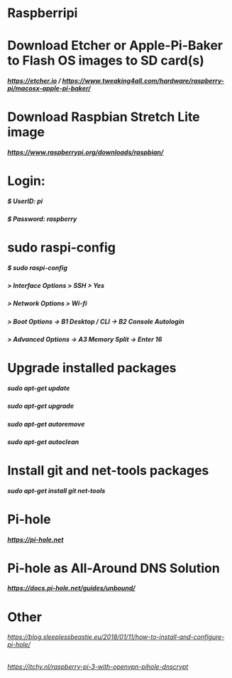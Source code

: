# Raspberripi

# Download Etcher or Apple-Pi-Baker to Flash OS images to SD card(s)
##### https://etcher.io / https://www.tweaking4all.com/hardware/raspberry-pi/macosx-apple-pi-baker/

# Download Raspbian Stretch Lite image
##### https://www.raspberrypi.org/downloads/raspbian/

# Login:
##### $ UserID: pi
##### $ Password: raspberry

# sudo raspi-config
##### $ sudo raspi-config
##### > Interface Options > SSH > Yes
##### > Network Options > Wi-fi
##### > Boot Options -> B1 Desktop / CLI -> B2 Console Autologin
##### > Advanced Options -> A3 Memory Split -> Enter 16

# Upgrade installed packages
##### sudo apt-get update 
##### sudo apt-get upgrade
##### sudo apt-get autoremove
##### sudo apt-get autoclean

# Install git and net-tools packages 
##### sudo apt-get install git net-tools

# Pi-hole
##### https://pi-hole.net

# Pi-hole as All-Around DNS Solution
##### https://docs.pi-hole.net/guides/unbound/

# Other
###### https://blog.sleeplessbeastie.eu/2018/01/11/how-to-install-and-configure-pi-hole/
###### https://itchy.nl/raspberry-pi-3-with-openvpn-pihole-dnscrypt
